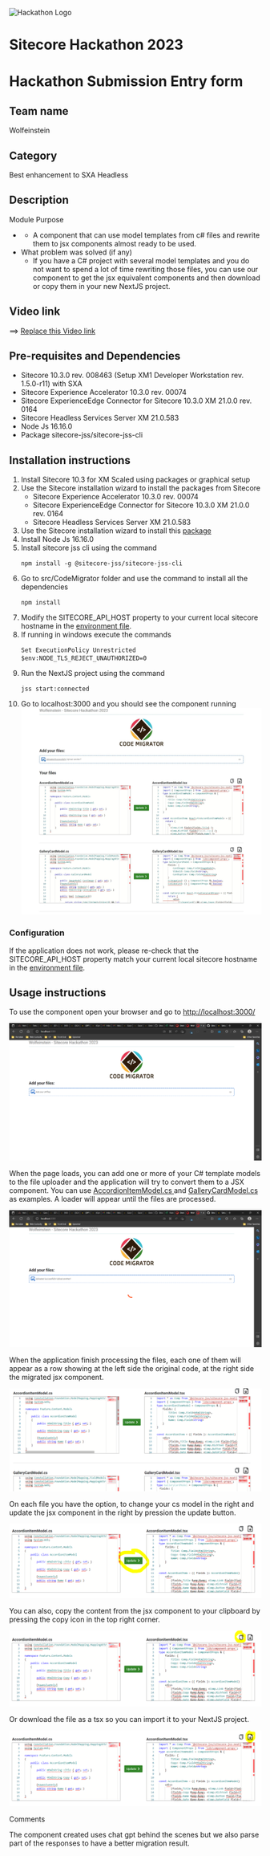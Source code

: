 ![Hackathon Logo](docs/images/hackathon.png?raw=true "Hackathon Logo")

# Sitecore Hackathon 2023

# Hackathon Submission Entry form

## Team name

Wolfeinstein

## Category

Best enhancement to SXA Headless

## Description

Module Purpose

- - A component that can use model templates from c# files and rewrite them to jsx components almost ready to be used.
- What problem was solved (if any)
  - If you have a C# project with several model templates and you do not want to spend a lot of time rewriting those files, you can use our component to get the jsx equivalent components and then download or copy them in your new NextJS project.

## Video link

⟹ [Replace this Video link](#video-link)

## Pre-requisites and Dependencies

- Sitecore 10.3.0 rev. 008463 (Setup XM1 Developer Workstation rev. 1.5.0-r11) with SXA
- Sitecore Experience Accelerator 10.3.0 rev. 00074
- Sitecore ExperienceEdge Connector for Sitecore 10.3.0 XM 21.0.0 rev. 0164
- Sitecore Headless Services Server XM 21.0.583
- Node Js 16.16.0
- Package sitecore-jss/sitecore-jss-cli

## Installation instructions

1. Install Sitecore 10.3 for XM Scaled using packages or graphical setup
2. Use the Sitecore installation wizard to install the packages from Sitecore
   - Sitecore Experience Accelerator 10.3.0 rev. 00074
   - Sitecore ExperienceEdge Connector for Sitecore 10.3.0 XM 21.0.0 rev. 0164
   - Sitecore Headless Services Server XM 21.0.583
3. Use the Sitecore installation wizard to install this [package](docs/files/Hackathon-2023-1.0.zip)
4. Install Node Js 16.16.0
5. Install sitecore jss cli using the command
   ```
   npm install -g @sitecore-jss/sitecore-jss-cli
   ```
6. Go to src/CodeMigrator folder and use the command to install all the dependencies
   ```
   npm install
   ```
7. Modify the SITECORE_API_HOST property to your current local sitecore hostname in the [environment file](src/CodeMigrator/.env).
8. If running in windows execute the commands
   ```
   Set ExecutionPolicy Unrestricted
   $env:NODE_TLS_REJECT_UNAUTHORIZED=0
   ```
9. Run the NextJS project using the command
   ```
   jss start:connected
   ```
10. Go to localhost:3000 and you should see the component running![1677959521349](image/README/1677959521349.png)

### Configuration

If the application does not work, please re-check that the SITECORE_API_HOST property match your current local sitecore hostname in the [environment file](src/CodeMigrator/.env).

## Usage instructions

To use the component open your browser and go to [http://localhost:3000/](http://localhost:3000/)

![1677960101124](image/README/1677960101124.png)

When the page loads, you can add one or more of your C# template models to the file uploader and the application will try to convert them to a JSX component. You can use [AccordionItemModel.cs ](docs/files/AccordionItemModel.cs)and [GalleryCardModel.cs ](docs/files/GalleryCardModel.cs)as examples. A loader will appear until the files are processed.

![1677960351387](image/README/1677960351387.png)

When the application finish processing the files, each one of them will appear as a row showing at the left side the original code, at the right side the migrated jsx component.

![1677961193561](image/README/1677961193561.png)

On each file you have the option, to change your cs model in the right and update the jsx component in the right by pression the update button.

![1677961279400](image/README/1677961279400.png)

You can also, copy the content from the jsx component to your clipboard by pressing the copy icon in the top right corner.

![1677961320548](image/README/1677961320548.png)

Or download the file as a tsx so you can import it to your NextJS project.

![1677961357398](image/README/1677961357398.png)

Comments

The component created uses chat gpt behind the scenes but we also parse part of the responses to have a better migration result.
